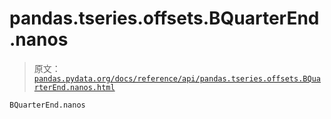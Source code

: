 # pandas.tseries.offsets.BQuarterEnd.nanos

> 原文：[`pandas.pydata.org/docs/reference/api/pandas.tseries.offsets.BQuarterEnd.nanos.html`](https://pandas.pydata.org/docs/reference/api/pandas.tseries.offsets.BQuarterEnd.nanos.html)

```py
BQuarterEnd.nanos
```
